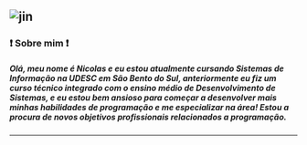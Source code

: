 ![jin](https://github.com/Nicolas81194/Nicolas81194/assets/102532511/76ab7f9f-a1fa-42b6-8594-962395cf7213)
----------------------------------------------------------------------------------------------------------------
### ❗ Sobre mim ❗
##### Olá, meu nome é Nicolas e eu estou atualmente cursando Sistemas de Informação na UDESC em São Bento do Sul, anteriormente eu fiz um curso técnico integrado com o ensino médio de Desenvolvimento de Sistemas, e eu estou bem ansioso para começar a desenvolver mais minhas habilidades de programação e me especializar na área! Estou a procura de novos objetivos profissionais relacionados a programação.

##### 
----------------------------------------------------------------------------------------------------------------

